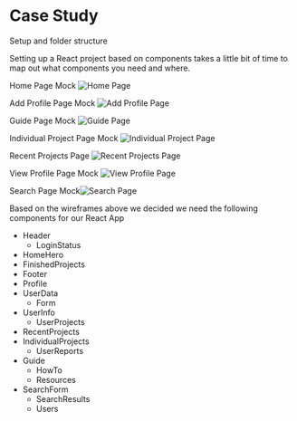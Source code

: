 # Case Study

Setup and folder structure


Setting up a React project based on components takes a little bit of time to map out what components you need and where.

Home Page Mock ![Home Page](assets/wireframes/home-page.png "Home Page")

Add Profile Page Mock ![Add Profile Page](assets/wireframes/add-profile-page.png "Add Profile Page")

Guide Page Mock ![Guide Page](assets/wireframes/guide-page.png "Guide Page")

Individual Project Page Mock ![Individual Project Page](assets/wireframes/individual-project-page.png "Individual Project Page")

Recent Projects Page ![Recent Projects Page](assets/wireframes/recent-projects-page.png "Recent Projects Page")

View Profile Page Mock ![View Profile Page](assets/wireframes/view-profile-page.png "View Profile Page")

Search Page Mock![Search Page](assets/wireframes/search-page.png "Search Page")

Based on the wireframes above we decided we need the following components for our React App

- Header
  - LoginStatus
- HomeHero
- FinishedProjects
- Footer
- Profile
- UserData
  - Form
- UserInfo
  - UserProjects
- RecentProjects
- IndividualProjects
  - UserReports
- Guide
  - HowTo
  - Resources
- SearchForm
  - SearchResults
  - Users
